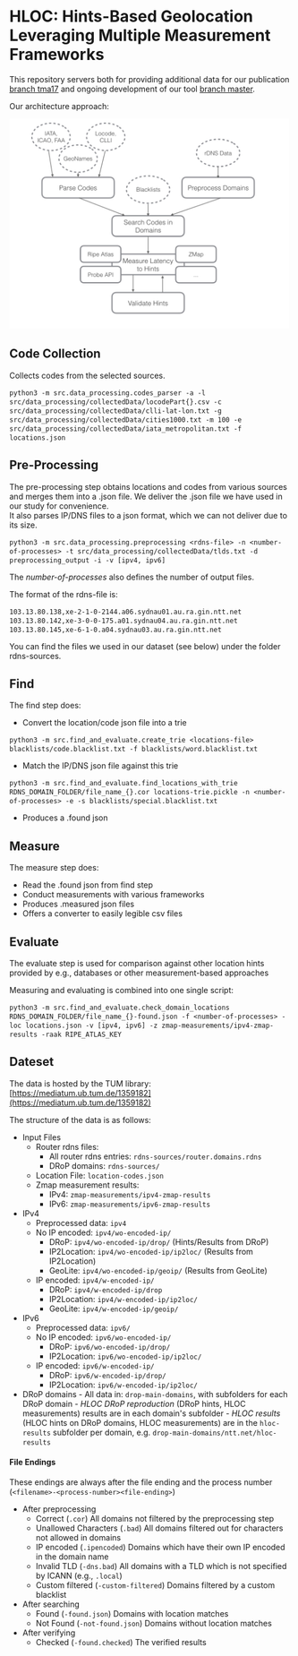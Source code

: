 # HLOC: Hints-Based Geolocation Leveraging Multiple Measurement Frameworks

This repository servers both for providing additional data for our publication [branch tma17](https://github.com/tumi8/hloc/tree/tma17) and ongoing development of our tool [branch master](https://github.com/tumi8/hloc).

Our architecture approach:

<img src="images/schema.jpg" alt="Drawing" width=500 />

## Code Collection

Collects codes from the selected sources.

```
python3 -m src.data_processing.codes_parser -a -l src/data_processing/collectedData/locodePart{}.csv -c src/data_processing/collectedData/clli-lat-lon.txt -g src/data_processing/collectedData/cities1000.txt -m 100 -e src/data_processing/collectedData/iata_metropolitan.txt -f locations.json
```

## Pre-Processing

The pre-processing step obtains locations and codes from various sources and merges them into a .json file. We deliver the .json file we have used in our study for convenience.   
It also parses IP/DNS files to a json format, which we can not deliver due to its size.

```
python3 -m src.data_processing.preprocessing <rdns-file> -n <number-of-processes> -t src/data_processing/collectedData/tlds.txt -d preprocessing_output -i -v [ipv4, ipv6]
```

The *number-of-processes* also defines the number of output files.

The format of the rdns-file is:
```
103.13.80.138,xe-2-1-0-2144.a06.sydnau01.au.ra.gin.ntt.net
103.13.80.142,xe-3-0-0-175.a01.sydnau04.au.ra.gin.ntt.net
103.13.80.145,xe-6-1-0.a04.sydnau03.au.ra.gin.ntt.net
```

You can find the files we used in our dataset (see below) under the folder rdns-sources.

## Find

The find step does:

* Convert the location/code json file into a trie
```
python3 -m src.find_and_evaluate.create_trie <locations-file> blacklists/code.blacklist.txt -f blacklists/word.blacklist.txt
```
* Match the IP/DNS json file against this trie
```
python3 -m src.find_and_evaluate.find_locations_with_trie RDNS_DOMAIN_FOLDER/file_name_{}.cor locations-trie.pickle -n <number-of-processes> -e -s blacklists/special.blacklist.txt
```
* Produces a .found json

## Measure

The measure step does:

* Read the .found json from find step
* Conduct measurements with various frameworks
* Produces .measured json files
* Offers a converter to easily legible csv files

## Evaluate

The evaluate step is used for comparison against other location hints provided by e.g., databases or other measurement-based approaches

Measuring and evaluating is combined into one single script:

```
python3 -m src.find_and_evaluate.check_domain_locations RDNS_DOMAIN_FOLDER/file_name_{}-found.json -f <number-of-processes> -loc locations.json -v [ipv4, ipv6] -z zmap-measurements/ipv4-zmap-results -raak RIPE_ATLAS_KEY
```

## Dateset

The data is hosted by the TUM library: [https://mediatum.ub.tum.de/1359182](https://mediatum.ub.tum.de/1359182)

The structure of the data is as follows: 

 -  Input Files
    - Router rdns files:
        - All router rdns entries: `rdns-sources/router.domains.rdns`
        - DRoP domains: `rdns-sources/`
    - Location File: `location-codes.json`
    - Zmap measurement results:
        - IPv4: `zmap-measurements/ipv4-zmap-results`
        - IPv6: `zmap-measurements/ipv6-zmap-results`
 -  IPv4
    - Preprocessed data: `ipv4`
    - No IP encoded: `ipv4/wo-encoded-ip/`
        - DRoP: `ipv4/wo-encoded-ip/drop/` (Hints/Results from DRoP)
        - IP2Location: `ipv4/wo-encoded-ip/ip2loc/` (Results from IP2Location)
        - GeoLite: `ipv4/wo-encoded-ip/geoip/` (Results from GeoLite)
    - IP encoded: `ipv4/w-encoded-ip/`
        - DRoP: `ipv4/w-encoded-ip/drop`
        - IP2Location: `ipv4/w-encoded-ip/ip2loc/`
        - GeoLite: `ipv4/w-encoded-ip/geoip/`
 -  IPv6
    - Preprocessed data: `ipv6/`
    - No IP encoded: `ipv6/wo-encoded-ip/`
        - DRoP: `ipv6/wo-encoded-ip/drop/`
        - IP2Location: `ipv6/wo-encoded-ip/ip2loc/`
    - IP encoded: `ipv6/w-encoded-ip/`
        - DRoP: `ipv6/w-encoded-ip/drop/`
        - IP2Location: `ipv6/w-encoded-ip/ip2loc/`
 -  DRoP domains
        -  All data in: `drop-main-domains`, with subfolders for each DRoP domain
        -  *HLOC DRoP reproduction* (DRoP hints, HLOC measurements) results are in each domain's subfolder
        -  *HLOC results* (HLOC hints on DRoP domains, HLOC measurements) are in the `hloc-results` subfolder per domain, e.g. `drop-main-domains/ntt.net/hloc-results`

#### File Endings
 These endings are always after the file ending and the process number (`<filename>-<process-number><file-ending>`)

 - After preprocessing
    - Correct (`.cor`)
        All domains not filtered by the preprocessing step
    - Unallowed Characters (`.bad`)
        All domains filtered out for characters not allowed in domains
    - IP encoded (`.ipencoded`)
        Domains which have their own IP encoded in the domain name
    - Invalid TLD (`-dns.bad`)
        All domains with a TLD which is not specified by ICANN (e.g., `.local`)
    - Custom filtered (`-custom-filtered`)
        Domains filtered by a custom blacklist
 - After searching
    - Found (`-found.json`)
        Domains with location matches
    - Not Found (`-not-found.json`)
        Domains without location matches
 - After verifying
    - Checked (`-found.checked`)
        The verified results




